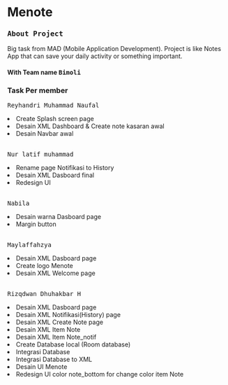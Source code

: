 <h1>Menote</h1>
<h3><kbd><strong>About Project</kbd></strong><br></kbd></h3>
Big task from MAD (Mobile Application Development). Project is like Notes App that can save your daily activity or something important.

<h4>With Team name <kbd>Bimoli</kbd></h4>

### Task Per member

<kbd>Reyhandri Muhammad Naufal</kbd>
<li>Create Splash screen page</li>
<li>Desain XML Dashboard & Create note kasaran awal</li>
<li>Desain Navbar awal </li>

<br>

<kbd>Nur latif muhammad</kbd>
<li>Rename page Notifikasi to History</li>
<li>Desain XML Dasboard final</li>
<li>Redesign UI</li>

<br>

<kbd>Nabila</kbd>
<li>Desain warna Dasboard page</li>
<li>Margin button</li>

<br>

<kbd>Maylaffahzya</kbd>
<li>Desain XML Dasboard page</li>
<li>Create logo Menote</li>
<li>⁠Desain XML Welcome page</li>

<br>

<kbd>Rizqdwan Dhuhakbar H</kbd>
<li>Desain XML Dasboard page</li>
<li>Desain XML Notifikasi(History) page</li>
<li>⁠Desain XML Create Note page</li>
<li>⁠Desain XML Item Note</li>
<li>⁠Desain XML Item Note_notif</li>
<li>⁠Create Database local (Room database)</li>
<li>Integrasi Database</li>
<li>Integrasi Database to XML</li>
<li>Desain UI Menote</li>
<li>Redesign UI color note_bottom for change color item Note</li>


